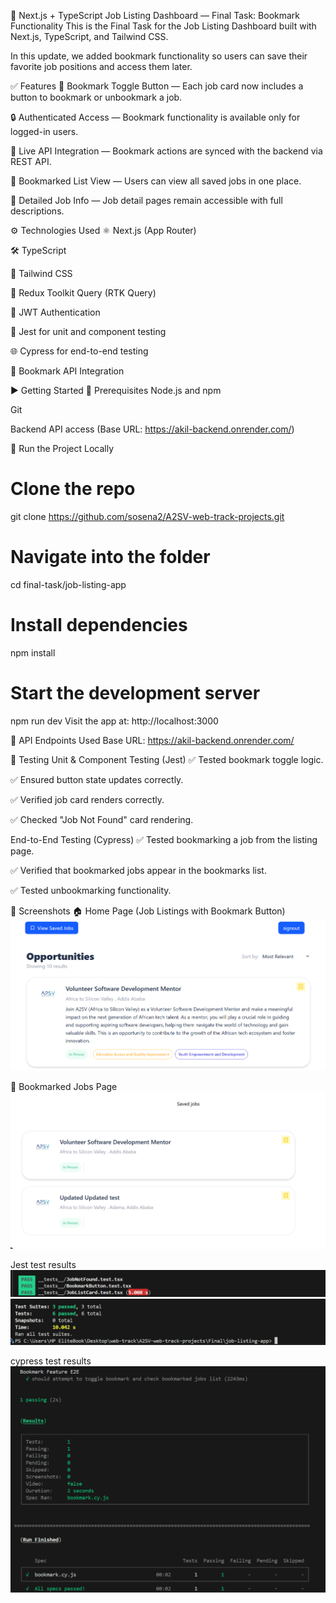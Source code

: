 📌 Next.js + TypeScript Job Listing Dashboard — Final Task: Bookmark Functionality
This is the Final Task for the Job Listing Dashboard built with Next.js, TypeScript, and Tailwind CSS.

In this update, we added bookmark functionality so users can save their favorite job positions and access them later.

✅ Features
🔖 Bookmark Toggle Button — Each job card now includes a button to bookmark or unbookmark a job.

🔒 Authenticated Access — Bookmark functionality is available only for logged-in users.

📡 Live API Integration — Bookmark actions are synced with the backend via REST API.

📜 Bookmarked List View — Users can view all saved jobs in one place.

🧾 Detailed Job Info — Job detail pages remain accessible with full descriptions.

⚙️ Technologies Used
⚛️ Next.js (App Router)

🛠️ TypeScript

💨 Tailwind CSS

📡 Redux Toolkit Query (RTK Query)

🔐 JWT Authentication

🧪 Jest for unit and component testing

🌐 Cypress for end-to-end testing

🔖 Bookmark API Integration

▶️ Getting Started
🧩 Prerequisites
Node.js and npm

Git

Backend API access (Base URL: https://akil-backend.onrender.com/)

🚀 Run the Project Locally

# Clone the repo

git clone https://github.com/sosena2/A2SV-web-track-projects.git

# Navigate into the folder

cd final-task/job-listing-app

# Install dependencies

npm install

# Start the development server

npm run dev
Visit the app at: http://localhost:3000

🔗 API Endpoints Used
Base URL: https://akil-backend.onrender.com/

🧪 Testing
Unit & Component Testing (Jest)
✅ Tested bookmark toggle logic.

✅ Ensured button state updates correctly.

✅ Verified job card renders correctly.

✅ Checked "Job Not Found" card rendering.

End-to-End Testing (Cypress)
✅ Tested bookmarking a job from the listing page.

✅ Verified that bookmarked jobs appear in the bookmarks list.

✅ Tested unbookmarking functionality.

📸 Screenshots
🏠 Home Page (Job Listings with Bookmark Button)
![](public/bookmarkButton.png)

🔖 Bookmarked Jobs Page
![](public/Saved-jobs.png)

Jest test results
![](public/jest1.png)
![](public/jest2.png)

cypress test results
![](public/cypress.png)
